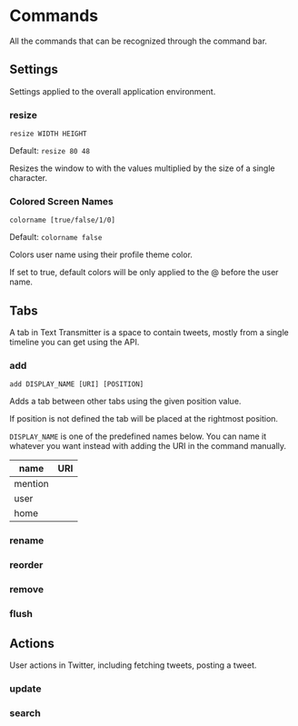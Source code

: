 # Commands
All the commands that can be recognized through the command bar.
## Settings
Settings applied to the overall application environment.
### resize
```
resize WIDTH HEIGHT
```
Default: `resize 80 48`

Resizes the window to with the values multiplied by the size of a single character.
### Colored Screen Names
```
colorname [true/false/1/0]
```
Default: `colorname false`

Colors user name using their profile theme color.

If set to true, default colors will be only applied to the @ before the user name.

## Tabs
A tab in Text Transmitter is a space to contain tweets, mostly from a single timeline you can get using the API.
### add
```
add DISPLAY_NAME [URI] [POSITION]
```
Adds a tab between other tabs using the given position value.

If position is not defined the tab will be placed at the rightmost position.

`DISPLAY_NAME` is one of the predefined names below. You can name it whatever you want instead with adding the URI in the command manually.

name | URI
--- | ---
mention | 
user | 
home | 
### rename
### reorder
### remove
### flush

## Actions
User actions in Twitter, including fetching tweets, posting a tweet.
### update
### search
